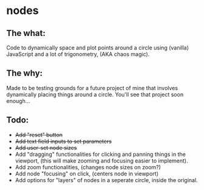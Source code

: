 # nodes

## The what:
Code to dynamically space and plot points around a circle using (vanilla) JavaScript and a lot of trigonometry, (AKA chaos magic).

## The why:
Made to be testing grounds for a future project of mine that involves dynamically placing things around a circle.
You'll see that project soon enough...

## Todo:
- ~~Add "reset" button~~
- ~~Add text field inputs to set parameters~~
- ~~Add user-set node sizes~~
- Add "dragging" functionalities for clicking and panning things in the viewport, (this will make zooming and focusing easier to implement).
- Add zoom functionalities, (changes node sizes on zoom?)
- Add node "focusing" on click, (centers node in viewport)
- Add options for "layers" of nodes in a seperate circle, inside the original.
